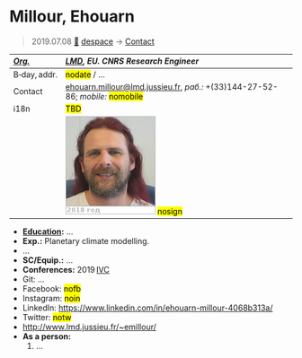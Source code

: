 # Millour, Ehouarn
> 2019.07.08 [🚀](../index/index.md) [despace](index.md) → [Contact](contact.md)

|*[Org.](contact.md)*|*[LMD](lmd.md), EU. CNRS Research Engineer*|
|:--|:--|
|B‑day, addr.|<mark>nodate</mark> / …
|Contact|<ehouarn.millour@lmd.jussieu.fr>, *раб.:* +(33)144-27-52-86; *mobile:* <mark>nomobile</mark>|
|i18n|<mark>TBD</mark>|
| |[![](f/contact/m/millour1_photo_thumb.jpg)](f/contact/m/millour1_photo.jpg) <mark>nosign</mark>|

   - **[Education](edu.md):** …
   - **Exp.:** Planetary climate modelling.
   - …
   - **SC/Equip.:** …
   - **Conferences:** 2019 [IVC](ivc_2019.md)
   - Git: …
   - Facebook: <mark>nofb</mark>
   - Instagram: <mark>noin</mark>
   - LinkedIn: <https://www.linkedin.com/in/ehouarn-millour-4068b313a/>
   - Twitter: <mark>notw</mark>
   - <http://www.lmd.jussieu.fr/~emillour/>
   - **As a person:**
      1. …
